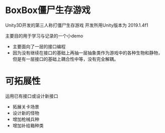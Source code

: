 # BoxBox僵尸生存游戏
Unity3D开发的第三人称打僵尸生存游戏
开发所用Unity版本为 2019.1.4f1

主要目的用于学习与记录的一个小demo
* 主要面向了一层的接口编程
* 因为没有继续在接口的基础上再抽一层抽象类作为游戏中的各种生物和静物，但是有一层接口的基础上耦合性中等，没有完全解耦。
# 可拓展性
运用已有接口或设计新接口
* 拓展关卡场景
* 设计新的怪物
* 增加枪械兵种
* 增加补给箱种类

